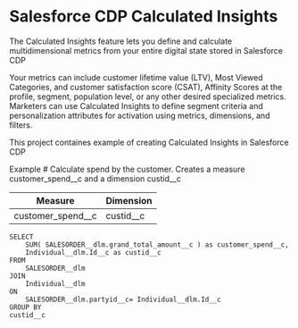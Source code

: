 # Salesforce CDP Calculated Insights

The Calculated Insights feature lets you define and calculate multidimensional metrics from your entire digital state stored in Salesforce CDP

Your metrics can include customer lifetime value (LTV), Most Viewed Categories, and customer satisfaction score (CSAT), Affinity Scores at the profile, segment, population level, or any other desired specialized metrics. Marketers can use Calculated Insights to define segment criteria and personalization attributes for activation using metrics, dimensions, and filters. 

This project containes example of creating Calculated Insights in Salesforce CDP

Example # Calculate spend by the customer. Creates a measure customer_spend__c and a dimension custid__c

| Measure            | Dimension   |
| -----------        | ----------- |
| customer_spend__c  | custid__c   |

```
SELECT
    SUM( SALESORDER__dlm.grand_total_amount__c ) as customer_spend__c,
    Individual__dlm.Id__c as custid__c
FROM
    SALESORDER__dlm
JOIN
    Individual__dlm
ON
    SALESORDER__dlm.partyid__c= Individual__dlm.Id__c 
GROUP BY
custid__c
```




